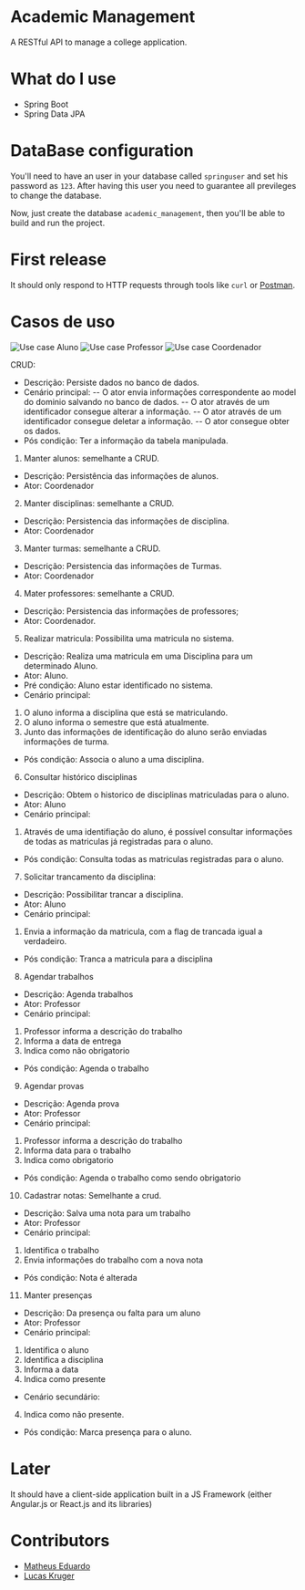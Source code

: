 # Academic Management

A RESTful API to manage a college application.

# What do I use

- Spring Boot
- Spring Data JPA

# DataBase configuration

You'll need to have an user in your database called `springuser` and set his password as `123`. After having this user you need to guarantee all previleges to change the database.

Now, just create the database `academic_management`, then you'll be able to build and run the project.

# First release

It should only respond to HTTP requests through tools like `curl` or [Postman](https://www.getpostman.com/).

# Casos de uso
![Use case Aluno](/path/to/img.jpg)
![Use case Professor](/path/to/img.jpg)
![Use case Coordenador](/path/to/img.jpg)

CRUD:
- Descrição: Persiste dados no banco de dados.
- Cenário principal:
-- O ator envia informações correspondente ao model do dominio salvando no banco de dados.
-- O ator através de um identificador consegue alterar a informação.
-- O ator através de um identificador consegue deletar a informação.
-- O ator consegue obter os dados.
- Pós condição: Ter a informação da tabela manipulada.

1) Manter alunos: semelhante a CRUD.
* Descrição: Persistência das informações de alunos.
* Ator: Coordenador

2) Manter disciplinas: semelhante a CRUD.
* Descrição: Persistencia das informações de disciplina.
* Ator: Coordenador

3) Manter turmas: semelhante a CRUD.
* Descrição: Persistencia das informações de Turmas.
* Ator: Coordenador

4) Mater professores: semelhante a CRUD.
* Descrição: Persistencia das informações de professores;
* Ator: Coordenador.

5) Realizar matricula: Possibilita uma matricula no sistema.
* Descrição: Realiza uma matricula em uma Disciplina para um determinado Aluno.
* Ator: Aluno.
* Pré condição: Aluno estar identificado no sistema.
* Cenário principal:
1. O aluno informa a disciplina que está se matriculando.
2. O aluno informa o semestre que está atualmente.
3. Junto das informações de identificação do aluno serão enviadas informações de turma.
* Pós condição: Associa o aluno a uma disciplina.

6) Consultar histórico disciplinas
* Descrição: Obtem o historico de disciplinas matriculadas para o aluno.
* Ator: Aluno
* Cenário principal:
1. Através de uma identifiação do aluno, é possível consultar informações de todas as matriculas já registradas para o aluno.
* Pós condição: Consulta todas as matriculas registradas para o aluno.

7) Solicitar trancamento da disciplina:
* Descrição: Possibilitar trancar a disciplina.
* Ator: Aluno
* Cenário principal:
1. Envia a informação da matricula, com a flag de trancada igual a verdadeiro.
* Pós condição: Tranca a matricula para a disciplina

8) Agendar trabalhos
* Descrição: Agenda trabalhos
* Ator: Professor
* Cenário principal:
1. Professor informa a descrição do trabalho
2. Informa a data de entrega
3. Indica como não obrigatorio
* Pós condição: Agenda o trabalho

9) Agendar provas
* Descrição: Agenda prova
* Ator: Professor
* Cenário principal:
1. Professor informa a descrição do trabalho
2. Informa data para o trabalho
3. Indica como obrigatorio
* Pós condição: Agenda o trabalho como sendo obrigatorio

10) Cadastrar notas: Semelhante a crud.
* Descrição: Salva uma nota para um trabalho
* Ator: Professor
* Cenário principal:
1. Identifica o trabalho
2. Envia informações do trabalho com a nova nota
* Pós condição: Nota é alterada

11) Manter presenças
* Descrição: Da presença ou falta para um aluno
* Ator: Professor
* Cenário principal:
1. Identifica o aluno
2. Identifica a disciplina
3. Informa a data
4. Indica como presente
* Cenário secundário:
4. Indica como não presente.
* Pós condição: Marca presença para o aluno.

# Later

It should have a client-side application built in a JS Framework (either Angular.js or React.js and its libraries)

# Contributors

- [Matheus Eduardo](https://github.com/eduardosmatheus)
- [Lucas Kruger](https://github.com/LucasKr)
